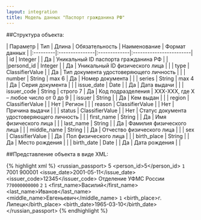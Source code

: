 ```yaml
---
layout: integration
title: Модель данных "Паспорт гражданина РФ"
---
```


##Структура объекта:

| Параметр | Тип | Длина | Обязательность | Наименование | Формат данных |
|:---------|:---------------|:-------------|:------------------------|
| id | Integer | | Да | Уникальный ID паспорта гражданина РФ | |
|persond_id | Integer | | Да | Уникальный ID физического лица | |
| type | ClassifierValue | | Да | Тип документа удостоверяющего личность | |
| number | String | max 6 | Да | Номер документа | |
| series | String | max 4 | Да | Серия документа | |
| issue_date | Date | | Да | Дата выдачи | |
| issuer_code | String | строго 7 | Да | Код подразделения | XXX-XXX, где X – любое число от 0 до 9 |
| issuer | String | | Да | Кем выдан | |
| region | ClassifierValue | | Нет | Регион | |
| reason | ClassifierValue | | Нет | Причина выдачи | |
| status | ClassifierValue | | Нет | Статус документа удостоверяющего личность | |
| first_name | String | | Да | Имя физического лица | |
| last_name | String | | Да | Фамилия физического лица | |
| middle_name | String | | Да | Отчество физического лица | |
| sex | ClassifierValue | | Да | Пол физического лица | |
| birth_place | String | | Да | Место рождения | |
| birth_date | Date | | Да | Дата рождения | |


##Представление объекта в виде XML:

{% highlight xml %}
<russian_passport>
  <id>5</id>
  <person_id>5</person_id>
  <type>
    <code>1</code>
    <title></title>
  </type>
  <number>7001</number>
  <series>900001</serie>
  <issue_date>2001-05-11</issue_date>
  <issuer_code>12345</issuer_code>
  <issuer>Отделение УФМС России</issuer>
  <region>
    <code>770000000000</code>
    <title></title>
  </region>
  <reason>
    <code>2</code>
    <title></title>
  </reason>
  <status>
    <code>1</code>
    <title></title>
  </status>
  <first_name>Василий</first_name>
  <last_name>Иванов</last_name>
  <middle_name>Евгеньевич</middle_name>
  <sex>
    <code>1</code>
    <title></title>
  </sex>
  <birth_place>г. Липецк</birth_place>
  <birth_date>1965-03-10</birth_date>
</russian_passport>
{% endhighlight %}













